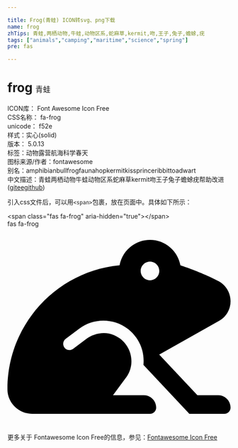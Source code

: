 ```yaml
---

title: Frog(青蛙) ICON转svg、png下载
name: frog
zhTips: 青蛙,两栖动物,牛蛙,动物区系,蛇麻草,kermit,吻,王子,兔子,蟾蜍,疣
tags: ["animals","camping","maritime","science","spring"]
pre: fas

---
```


# frog  <small style="font-size: 60%;font-weight: 100">青蛙</small>


<div class="detail-page">
<p>
<span>
ICON库：
<span class="badge-secondary badge">Font Awesome Icon Free</span> 
</span>
<br/>
<span>
CSS名称：
<span class="badge-secondary badge">fa-frog</span> 
</span>
<br/>
<span>
unicode：
<span class="badge-secondary badge">f52e</span> 
<copy-btn content='f52e' btn-title=""></copy-btn>
<copy-btn :content='String.fromCodePoint(parseInt("f52e", 16))' btn-title="复制U"></copy-btn>
</span><br/><span>样式：<span class="badge-light badge">实心(solid)</span></span>
<br/>
<span>
版本：
<span class="badge-secondary badge">5.0.13</span> 
</span><br/><span>标签：<span class="badge-light badge"><router-link to="/tags/animals.html">动物</router-link></span><span class="badge-light badge"><router-link to="/tags/camping.html">露营</router-link></span><span class="badge-light badge"><router-link to="/tags/maritime.html">航海</router-link></span><span class="badge-light badge"><router-link to="/tags/science.html">科学</router-link></span><span class="badge-light badge"><router-link to="/tags/spring.html">春天</router-link></span></span>
<br/>
<span>图标来源/作者：<span class="badge-light badge">fontawesome</span></span> 
<br/>
<span>别名：<span class="badge-light badge">amphibian</span><span class="badge-light badge">bullfrog</span><span class="badge-light badge">fauna</span><span class="badge-light badge">hop</span><span class="badge-light badge">kermit</span><span class="badge-light badge">kiss</span><span class="badge-light badge">prince</span><span class="badge-light badge">ribbit</span><span class="badge-light badge">toad</span><span class="badge-light badge">wart</span></span><br/><span class="zh-detail">中文描述：<span class="badge-primary badge">青蛙</span><span class="badge-primary badge">两栖动物</span><span class="badge-primary badge">牛蛙</span><span class="badge-primary badge">动物区系</span><span class="badge-primary badge">蛇麻草</span><span class="badge-primary badge">kermit</span><span class="badge-primary badge">吻</span><span class="badge-primary badge">王子</span><span class="badge-primary badge">兔子</span><span class="badge-primary badge">蟾蜍</span><span class="badge-primary badge">疣</span><span class="help-link"><span>帮助改进</span>(<a href="https://gitee.com/liuwave/icon-helper/edit/master/json/fontawesome/solid/frog.json" target="_blank" rel="noopener noreferrer">gitee</a><a href="https://github.com/liuwave/icon-helper/edit/master/json/fontawesome/solid/frog.json" target="_blank" rel="noopener noreferrer">github</a></span>)</span><br/>
</p>
</div>
<div class="alert alert-dark">
  <i class="fas fa-frog fa-xs"></i>
  <i class="fas fa-frog fa-sm"></i>
  <i class="fas fa-frog fa-lg"></i>
  <i class="fas fa-frog fa-2x"></i>
  <i class="fas fa-frog fa-3x"></i>
  <i class="fas fa-frog fa-5x"></i>
  <i class="fas fa-frog fa-7x"></i>
</div>
<div>
  <p>引入css文件后，可以用<code>&lt;span&gt;</code>包裹，放在页面中。具体如下所示：    
  </p>
  <div class="alert alert-primary" style="font-size: 14px">
    &lt;span class="fas fa-frog" aria-hidden="true"&gt;&lt;/span&gt;
    <copy-btn content='<span class="fas fa-frog" aria-hidden="true"></span>'></copy-btn>
  </div>
  <div class="alert alert-secondary">
    <i class="fas fa-frog"
    style="font-size: 24px"
    aria-hidden="true"></i> fas fa-frog
    <copy-btn content="fas fa-frog" btn-title="复制图标名称"></copy-btn>
  </div>
</div>
<div id="svg" class="svg-wrap">
<svg xmlns="http://www.w3.org/2000/svg" viewBox="0 0 576 512"><path d="M446.53 97.43C439.67 60.23 407.19 32 368 32c-39.23 0-71.72 28.29-78.54 65.54C126.75 112.96-.5 250.12 0 416.98.11 451.9 29.08 480 64 480h304c8.84 0 16-7.16 16-16 0-17.67-14.33-32-32-32h-79.49l35.8-48.33c24.14-36.23 10.35-88.28-33.71-106.6-23.89-9.93-51.55-4.65-72.24 10.88l-32.76 24.59c-7.06 5.31-17.09 3.91-22.41-3.19-5.3-7.08-3.88-17.11 3.19-22.41l34.78-26.09c36.84-27.66 88.28-27.62 125.13 0 10.87 8.15 45.87 39.06 40.8 93.21L469.62 480H560c8.84 0 16-7.16 16-16 0-17.67-14.33-32-32-32h-53.63l-98.52-104.68 154.44-86.65A58.16 58.16 0 0 0 576 189.94c0-21.4-11.72-40.95-30.48-51.23-40.56-22.22-98.99-41.28-98.99-41.28zM368 136c-13.26 0-24-10.75-24-24 0-13.26 10.74-24 24-24 13.25 0 24 10.74 24 24 0 13.25-10.75 24-24 24z"/></svg>
</div>
<detail full-name='fa-frog'></detail>
    
<div><p>更多关于  Fontawesome Icon Free的信息，参见：<a target="_blank" href="https://iconhelper.cn/fontawesome.html">Fontawesome Icon Free</a>
</p></div>
